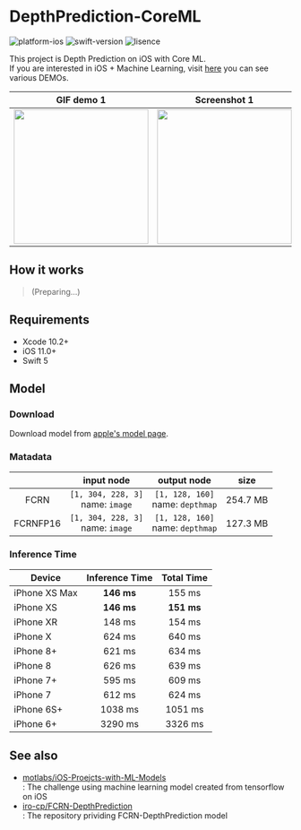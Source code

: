 # DepthPrediction-CoreML

![platform-ios](https://img.shields.io/badge/platform-ios-lightgrey.svg)
![swift-version](https://img.shields.io/badge/swift-5.0-red.svg)
![lisence](https://img.shields.io/badge/license-MIT-black.svg)

This project is Depth Prediction on iOS with Core ML.<br>If you are interested in iOS + Machine Learning, visit [here](https://github.com/motlabs/iOS-Proejcts-with-ML-Models) you can see various DEMOs.<br>

| GIF demo 1 | Screenshot 1 | Screenshot 2 | Screenshot 3 | Screenshot 4 |
| ------------ | ------------ | ------------ | ------------ | ------------ |
| <img src="https://user-images.githubusercontent.com/37643248/99881941-428dbd80-2c60-11eb-9c24-fdab5b110279.gif" width=240px> | <img src="resource/IMG_3623.PNG" width=240px> | <img src="resource/IMG_3626.PNG" width=240px> | <img src="resource/IMG_3627.PNG" width=240px> | <img src="resource/IMG_3629.PNG" width=240px> |

## How it works

> (Preparing...)

## Requirements

- Xcode 10.2+
- iOS 11.0+
- Swift 5

## Model

### Download

Download model from [apple's model page](https://developer.apple.com/machine-learning/models/).

### Matadata

|            | input node    | output node    |   size   |
| :--------: | :-----------: | :------------: | :----: |
| FCRN     | `[1, 304, 228, 3]`<br>name: `image` | `[1, 128, 160]`<br>name: `depthmap` | 254.7 MB |
| FCRNFP16 | `[1, 304, 228, 3]`<br>name: `image` | `[1, 128, 160]`<br>name: `depthmap` | 127.3 MB |

### Inference Time

| Device        | Inference Time | Total Time |
| ------------- | :-----: | :-----: |
| iPhone XS Max | **146 ms** | 155 ms |
| iPhone XS     | **146 ms** | **151 ms** |
| iPhone XR     | 148 ms  | 154 ms  |
| iPhone X      | 624 ms  | 640 ms  |
| iPhone 8+     | 621 ms  | 634 ms  |
| iPhone 8      | 626 ms  | 639 ms  |
| iPhone 7+     | 595 ms  | 609 ms  |
| iPhone 7      | 612 ms  | 624 ms  |
| iPhone 6S+    | 1038 ms | 1051 ms |
| iPhone 6+     | 3290 ms | 3326 ms |


## See also

- [motlabs/iOS-Proejcts-with-ML-Models](https://github.com/motlabs/iOS-Proejcts-with-ML-Models)<br>
  : The challenge using machine learning model created from tensorflow on iOS
- [iro-cp/FCRN-DepthPrediction](https://github.com/iro-cp/FCRN-DepthPrediction)<br>
  : The repository prividing FCRN-DepthPrediction model
